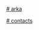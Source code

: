 <p><a href="https://efekta.github.io/arka/"># arka</a></p>
<p><a href="https://efekta.github.io/arka/contacts.html"># contacts</a></p>
